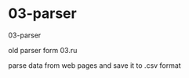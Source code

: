 # 03-parser

03-parser

old parser form 03.ru

parse data from web pages and save it to .csv format
